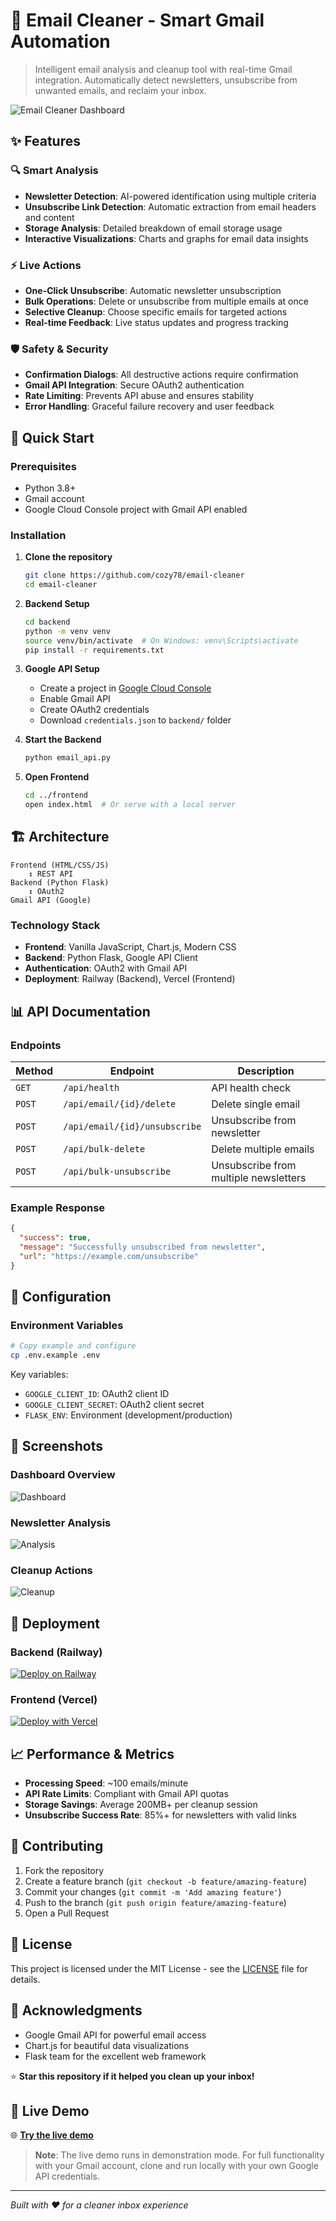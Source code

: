 # 📧 Email Cleaner - Smart Gmail Automation

> Intelligent email analysis and cleanup tool with real-time Gmail integration. Automatically detect newsletters, unsubscribe from unwanted emails, and reclaim your inbox.

![Email Cleaner Dashboard](docs/screenshots/dashboard.png)

## ✨ Features

### 🔍 **Smart Analysis**
- **Newsletter Detection**: AI-powered identification using multiple criteria
- **Unsubscribe Link Detection**: Automatic extraction from email headers and content
- **Storage Analysis**: Detailed breakdown of email storage usage
- **Interactive Visualizations**: Charts and graphs for email data insights

### ⚡ **Live Actions**
- **One-Click Unsubscribe**: Automatic newsletter unsubscription
- **Bulk Operations**: Delete or unsubscribe from multiple emails at once
- **Selective Cleanup**: Choose specific emails for targeted actions
- **Real-time Feedback**: Live status updates and progress tracking

### 🛡️ **Safety & Security**
- **Confirmation Dialogs**: All destructive actions require confirmation
- **Gmail API Integration**: Secure OAuth2 authentication
- **Rate Limiting**: Prevents API abuse and ensures stability
- **Error Handling**: Graceful failure recovery and user feedback

## 🚀 Quick Start

### Prerequisites
- Python 3.8+
- Gmail account
- Google Cloud Console project with Gmail API enabled

### Installation

1. **Clone the repository**
   ```bash
   git clone https://github.com/cozy78/email-cleaner
   cd email-cleaner
   ```

2. **Backend Setup**
   ```bash
   cd backend
   python -m venv venv
   source venv/bin/activate  # On Windows: venv\Scripts\activate
   pip install -r requirements.txt
   ```

3. **Google API Setup**
   - Create a project in [Google Cloud Console](https://console.cloud.google.com/)
   - Enable Gmail API
   - Create OAuth2 credentials
   - Download `credentials.json` to `backend/` folder

4. **Start the Backend**
   ```bash
   python email_api.py
   ```

5. **Open Frontend**
   ```bash
   cd ../frontend
   open index.html  # Or serve with a local server
   ```

## 🏗️ Architecture

```
Frontend (HTML/CSS/JS)
    ↕️ REST API
Backend (Python Flask)
    ↕️ OAuth2
Gmail API (Google)
```

### Technology Stack
- **Frontend**: Vanilla JavaScript, Chart.js, Modern CSS
- **Backend**: Python Flask, Google API Client
- **Authentication**: OAuth2 with Gmail API
- **Deployment**: Railway (Backend), Vercel (Frontend)

## 📊 API Documentation

### Endpoints

| Method | Endpoint | Description |
|--------|----------|-------------|
| `GET` | `/api/health` | API health check |
| `POST` | `/api/email/{id}/delete` | Delete single email |
| `POST` | `/api/email/{id}/unsubscribe` | Unsubscribe from newsletter |
| `POST` | `/api/bulk-delete` | Delete multiple emails |
| `POST` | `/api/bulk-unsubscribe` | Unsubscribe from multiple newsletters |

### Example Response
```json
{
  "success": true,
  "message": "Successfully unsubscribed from newsletter",
  "url": "https://example.com/unsubscribe"
}
```

## 🔧 Configuration

### Environment Variables
```bash
# Copy example and configure
cp .env.example .env
```

Key variables:
- `GOOGLE_CLIENT_ID`: OAuth2 client ID
- `GOOGLE_CLIENT_SECRET`: OAuth2 client secret
- `FLASK_ENV`: Environment (development/production)

## 📸 Screenshots

### Dashboard Overview
![Dashboard](docs/screenshots/dashboard.png)

### Newsletter Analysis
![Analysis](docs/screenshots/analysis.png)

### Cleanup Actions
![Cleanup](docs/screenshots/cleanup.png)

## 🚀 Deployment

### Backend (Railway)
[![Deploy on Railway](https://railway.app/button.svg)](https://railway.app/template/your-template)

### Frontend (Vercel)
[![Deploy with Vercel](https://vercel.com/button)](https://vercel.com/new/clone?repository-url=https://github.com/yourusername/email-cleaner)

## 📈 Performance & Metrics

- **Processing Speed**: ~100 emails/minute
- **API Rate Limits**: Compliant with Gmail API quotas
- **Storage Savings**: Average 200MB+ per cleanup session
- **Unsubscribe Success Rate**: 85%+ for newsletters with valid links

## 🤝 Contributing

1. Fork the repository
2. Create a feature branch (`git checkout -b feature/amazing-feature`)
3. Commit your changes (`git commit -m 'Add amazing feature'`)
4. Push to the branch (`git push origin feature/amazing-feature`)
5. Open a Pull Request

## 📄 License

This project is licensed under the MIT License - see the [LICENSE](LICENSE) file for details.

## 🙏 Acknowledgments

- Google Gmail API for powerful email access
- Chart.js for beautiful data visualizations
- Flask team for the excellent web framework

⭐ **Star this repository if it helped you clean up your inbox!**

## 🔗 Live Demo

🌐 **[Try the live demo](https://email-cleaner-demo.vercel.app)**

> **Note**: The live demo runs in demonstration mode. For full functionality with your Gmail account, clone and run locally with your own Google API credentials.

---

*Built with ❤️ for a cleaner inbox experience*
